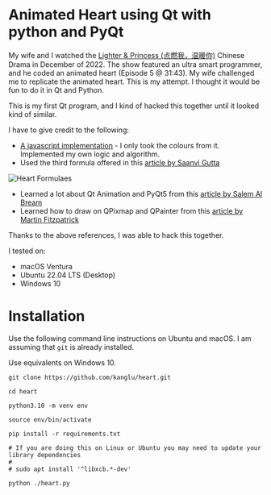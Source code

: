 # Animated Heart using Qt with python and PyQt

My wife and I watched the [Lighter & Princess (点燃我，温暖你)](https://mydramalist.com/68429-the-lighter-and-the-princess-gown) Chinese Drama in December of 2022. The show featured an ultra smart programmer, and he coded an animated heart (Episode 5 @ 31:43). My wife challenged me to replicate the animated heart. This is my attempt. I thought it would be fun to do it in Qt and Python.

This is my first Qt program, and I kind of hacked this together until it looked kind of similar.

I have to give credit to the following:

* [A javascript implementation](https://qqqqqcy.github.io/heart_beat/#) - I only took the colours from it. Implemented my own logic and algorithm.
* Used the third formula offered in this [article by Saanvi Gutta](https://blogs.lcps.org/academiesonline/2021/02/13/the-equation-of-the-heart/)

![Heart Formulaes](https://blogs.lcps.org/academiesonline/files/2021/02/new-hearts.jpg)

* Learned a lot about Qt Animation and PyQt5 from this [article by Salem Al Bream](https://www.pythonguis.com/tutorials/qpropertyanimation/)
* Learned how to draw on QPixmap and QPainter from this [article by Martin Fitzpatrick](https://www.pythonguis.com/tutorials/bitmap-graphics/)

Thanks to the above references, I was able to hack this together.

I tested on:

  * macOS Ventura
  * Ubuntu 22.04 LTS (Desktop)
  * Windows 10

# Installation
Use the following command line instructions on Ubuntu and macOS. I am assuming that ```git``` is already installed.

Use equivalents on Windows 10.

```
git clone https://github.com/kanglu/heart.git

cd heart

python3.10 -m venv env

source env/bin/activate

pip install -r requirements.txt

# If you are doing this on Linux or Ubuntu you may need to update your library dependencies
#
# sudo apt install '^libxcb.*-dev'

python ./heart.py

```
